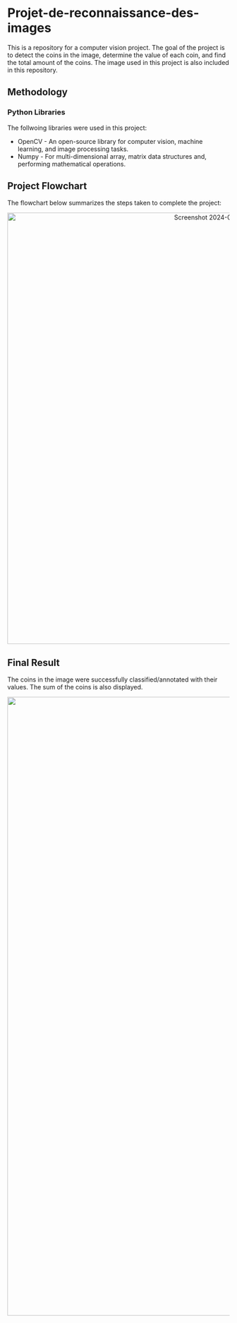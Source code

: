 # Projet-de-reconnaissance-des-images

This is a repository for a computer vision project. The goal of the project is to detect the coins in the image, determine the value of each coin, and find the total amount of the coins. The image used in this project is also included in this repository.

## Methodology

### Python Libraries

The follwoing libraries were used in this project:

* OpenCV - An open-source library for computer vision, machine learning, and image processing tasks.
* Numpy - For multi-dimensional array, matrix data structures and, performing mathematical operations.

## Project Flowchart

The flowchart below summarizes the steps taken to complete the project:

<div align="center">
<img width="978" alt="Screenshot 2024-07-26 at 23 36 01" src="https://github.com/user-attachments/assets/ccf843cd-b524-4981-9424-28452e9b5e91">
</div>

## Final Result

The coins in the image were successfully classified/annotated with their values. The sum of the coins is also displayed. 

<div align="center">
<img width="1403" alt="Screenshot 2024-07-26 at 23 36 26" src="https://github.com/user-attachments/assets/f7e5f9ee-f2c2-468b-8bb6-c8141da65a64">
</div>



